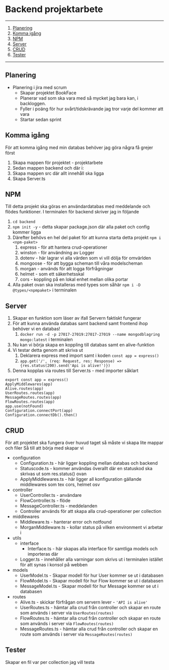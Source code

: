 # Backend projektarbete

---

1. [Planering](#planering)
2. [Komma igång](#komma-igng)
3. [NPM](#npm)
4. [Server](#server)
5. [CRUD](#crud)
6. [Tester](#tester)

---

## Planering

- Planering i jira med scrum
    - Skapar projektet BookFace
    - Planerar vad som ska vara med så mycket jag bara kan, i backloggen.
    - Fyller i poäng för hur svårt/tidskrävande jag tror varje del kommer att vara
    - Startar sedan sprint

## Komma igång

För att komma igång med min databas behöver jag göra några få grejer först

1. Skapa mappen för projektet - projektarbete
2. Sedan mappen backend och där i:
3. Skapa mappen src där allt innehåll ska ligga
4. Skapa Server.ts

## NPM

Till detta projekt ska göras en användardatabas med meddelande och flödes funktioner. I terminalen för backend skriver
jag in följande

1. `cd backend`
2. `npm init -y` - detta skapar package.json där alla paket och config kommer ligga
3. Därefter behövs en hel del paket för att kunna starta detta projekt
   `npm i <npm-paket>`
    1. express - för att hantera crud-operationer
    2. winston - för användning av Logger
    3. dotenv - här lagrar vi alla värden som vi vill dölja för omvärlden
    4. mongoose - för att bygga scheman till våra modelscheman
    5. morgan - används för att logga förfrågningar
    6. helmet - som ett säkerhetsskal
    7. cors - koppling på en lokal enhet mellan olika portar
4. Alla paket ovan ska installeras med types som såhär `npm i -D @types/<npmpaket>` i terminalen

## Server

1. Skapar en funktion som läser av ifall Servern faktiskt fungerar
2. För att kunna använda databas samt backend samt frontend ihop behöver vi en databas!
    1. `docker run -d -p 27017-27019:27017-27019 --name mongodblagring mongo:latest` i terminalen
3. Nu kan vi börja skapa en koppling till databas samt en alive-funktion
4. Vi testar detta genom att skriva ut
    1. Deklarera express med import samt i koden `const app = express()`
    2. `app.get('/', (req: Request, res: Response) => {res.status(200).send('Api is alive!')})`
5. Denna kopplas via routes till Server.ts - med importer såklart

`export const app = express()`<br>
`ApplyMiddlewares(app)`<br>
`Alive.routes(app)`<br>
`UserRoutes.routes(app)`<br>
`MessageRoutes.routes(app)`<br>
`FlowRoutes.routes(app)`<br>
`app.use(notFound)`<br>
`Configuration.connectPort(app)`<br>
`Configuration.connectDb().then()`

## CRUD

För att projektet ska fungera över huvud taget så måste vi skapa lite mappar och filer Så till att börja med skapar vi

- configuration
    - Configuration.ts - här ligger koppling mellan databas och backend
    - Statuscode.ts - kommer användas överallt där en statuskod ska skrivas ut som res.status() ovan
    - ApplyMiddlewares.ts - här ligger all konfiguration gällande middlewares som tex cors, helmet osv
- controller
    - UserController.ts - användare
    - FlowController.ts - flöde
    - MessageController.ts - meddelanden
    - Controller används för att skapa alla crud-operationer per collection
- middlewares
    - Middleware.ts - hanterar error och notfound
    - MorganMiddleware.ts - kollar status på vilken environment vi arbetar i
- utils
    - interface
        - Interface.ts - här skapas alla interface för samtliga models och importeras där
    - Logger.ts - innehåller alla varningar som skrivs ut i terminalen istället för att synas i konsol på webben
- models
    - UserModel.ts - Skapar modell för hur User kommer se ut i databasen
    - FlowModel.ts - Skapar modell för hur Flow kommer se ut i databasen
    - MessageModel.ts - Skapar modell för hur Message kommer se ut i databasen
- routes
    - Alive.ts - skickar förfrågan om servern lever - `'API is alive'`
    - UserRoutes.ts - hämtar alla crud från controller och skapar en route som används i server via `UserRoutes(routes)`
    - FlowRoutes.ts - hämtar alla crud från controller och skapar en route som används i server via `FlowRoutes(routes)`
    - MessageRoutes.ts - hämtar alla crud från controller och skapar en route som används i server via
      `MessageRoutes(routes)`

## Tester

Skapar en fil var per collection jag vill testa